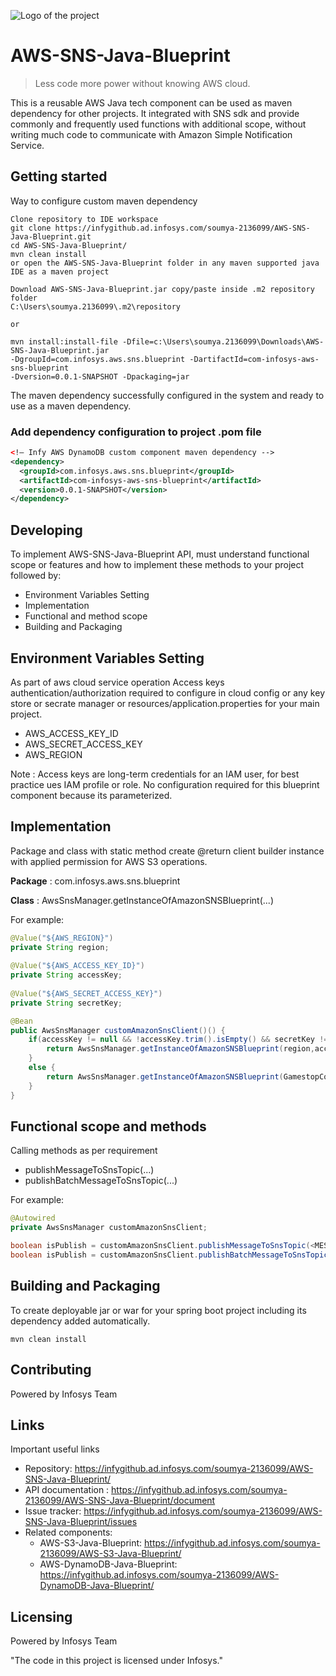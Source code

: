 ![Logo of the project](https://upload.wikimedia.org/wikipedia/commons/9/95/Infosys_logo.svg)

# AWS-SNS-Java-Blueprint
> Less code more power without knowing AWS cloud.

This is a reusable AWS Java tech component can be used as maven dependency for other projects.
It integrated with SNS sdk and provide commonly and frequently used functions with additional scope,
without writing much code to communicate with Amazon Simple Notification Service.

## Getting started

Way to configure custom maven dependency 

```shell
Clone repository to IDE workspace
git clone https://infygithub.ad.infosys.com/soumya-2136099/AWS-SNS-Java-Blueprint.git
cd AWS-SNS-Java-Blueprint/
mvn clean install
or open the AWS-SNS-Java-Blueprint folder in any maven supported java IDE as a maven project
```

```shell
Download AWS-SNS-Java-Blueprint.jar copy/paste inside .m2 repository folder 
C:\Users\soumya.2136099\.m2\repository

or

mvn install:install-file -Dfile=c:\Users\soumya.2136099\Downloads\AWS-SNS-Java-Blueprint.jar 
-DgroupId=com.infosys.aws.sns.blueprint -DartifactId=com-infosys-aws-sns-blueprint 
-Dversion=0.0.1-SNAPSHOT -Dpackaging=jar
```

The maven dependency successfully configured in the system and ready to use as a maven dependency.

### Add dependency configuration to project .pom file
```xml
<!— Infy AWS DynamoDB custom component maven dependency -->
<dependency>
  <groupId>com.infosys.aws.sns.blueprint</groupId>
  <artifactId>com-infosys-aws-sns-blueprint</artifactId>
  <version>0.0.1-SNAPSHOT</version>
</dependency>
```

## Developing

To implement AWS-SNS-Java-Blueprint API, must understand functional scope or features 
and how to implement these methods to your project followed by:

* Environment Variables Setting
* Implementation
* Functional and method scope
* Building and Packaging

## Environment Variables Setting

As part of aws cloud service operation Access keys authentication/authorization required to configure in cloud config or any key store or secrate manager or resources/application.properties for your main project.
* AWS_ACCESS_KEY_ID
* AWS_SECRET_ACCESS_KEY
* AWS_REGION

Note : Access keys are long-term credentials for an IAM user, for best practice ues IAM profile or role.
No configuration required for this blueprint component because its parameterized.

## Implementation

Package and class with static method create @return client builder instance with applied permission for AWS S3 operations.

**Package** : com.infosys.aws.sns.blueprint

**Class** : AwsSnsManager.getInstanceOfAmazonSNSBlueprint(...)

For example:
```java
@Value("${AWS_REGION}")
private String region;
	
@Value("${AWS_ACCESS_KEY_ID}")
private String accessKey;
	
@Value("${AWS_SECRET_ACCESS_KEY}")
private String secretKey;
```
```java
@Bean
public AwsSnsManager customAmazonSnsClient()() {
	if(accessKey != null && !accessKey.trim().isEmpty() && secretKey != null && !secretKey.trim().isEmpty()) {
		return AwsSnsManager.getInstanceOfAmazonSNSBlueprint(region,accessKey, secretKey, GamestopConstants.TOPIC_ARN); //For Access Keys
	}
	else {
		return AwsSnsManager.getInstanceOfAmazonSNSBlueprint(GamestopConstants.TOPIC_ARN); //For IAM profile role
	}
}
```

## Functional scope and methods

Calling methods as per requirement
* publishMessageToSnsTopic(...)
* publishBatchMessageToSnsTopic(...)

For example:
```java
@Autowired
private AwsSnsManager customAmazonSnsClient;
```
```java
boolean isPublish = customAmazonSnsClient.publishMessageToSnsTopic(<MESSAGE>);
boolean isPublish = customAmazonSnsClient.publishBatchMessageToSnsTopic(<LIST_MESSAGE>);
```

## Building and Packaging

To create deployable jar or war for your spring boot project including its dependency added automatically.
```shell
mvn clean install
```

## Contributing

Powered by Infosys Team

## Links

Important useful links

- Repository: https://infygithub.ad.infosys.com/soumya-2136099/AWS-SNS-Java-Blueprint/
- API documentation : https://infygithub.ad.infosys.com/soumya-2136099/AWS-SNS-Java-Blueprint/document
- Issue tracker: https://infygithub.ad.infosys.com/soumya-2136099/AWS-SNS-Java-Blueprint/issues
- Related components:
  - AWS-S3-Java-Blueprint: https://infygithub.ad.infosys.com/soumya-2136099/AWS-S3-Java-Blueprint/
  - AWS-DynamoDB-Java-Blueprint: https://infygithub.ad.infosys.com/soumya-2136099/AWS-DynamoDB-Java-Blueprint/


## Licensing
Powered by Infosys Team

"The code in this project is licensed under Infosys."
